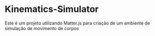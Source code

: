# Kinematics-Simulator
Este é um projeto utilizando Matter.js para criação de um ambiente de simulação de movimento de corpos
